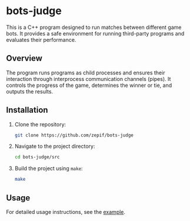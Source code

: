 # bots-judge

This is a C++ program designed to run matches between different game bots. It provides a safe environment for running third-party programs and evaluates their performance.

## Overview

The program runs programs as child processes and ensures their interaction through interprocess communication channels (pipes). It controls the progress of the game, determines the winner or tie, and outputs the results.

## Installation

1. Clone the repository:
    ```sh
    git clone https://github.com/zepif/bots-judge
    ```

2. Navigate to the project directory:
    ```sh
    cd bots-judge/src
    ```

3. Build the project using `make`:
    ```sh
    make
    ```

## Usage

For detailed usage instructions, see the [example](https://github.com/zepif/bots-judge/tree/main/example/rsp).
